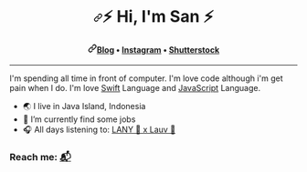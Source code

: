 <h1 align="center"><a id="user-content-️-hi-im-san-engineer-️" class="anchor" aria-hidden="true" href="#️user-content-️-hi-im-san-engineer-️"><svg class="octicon octicon-link" viewBox="0 0 16 16" version="1.1" width="16" height="16" aria-hidden="true"><path fill-rule="evenodd" d="M7.775 3.275a.75.75 0 001.06 1.06l1.25-1.25a2 2 0 112.83 2.83l-2.5 2.5a2 2 0 01-2.83 0 .75.75 0 00-1.06 1.06 3.5 3.5 0 004.95 0l2.5-2.5a3.5 3.5 0 00-4.95-4.95l-1.25 1.25zm-4.69 9.64a2 2 0 010-2.83l2.5-2.5a2 2 0 012.83 0 .75.75 0 001.06-1.06 3.5 3.5 0 00-4.95 0l-2.5 2.5a3.5 3.5 0 004.95 4.95l1.25-1.25a.75.75 0 00-1.06-1.06l-1.25 1.25a2 2 0 01-2.83 0z"></path></svg></a><g-emoji class="g-emoji" alias="zap" fallback-src="https://github.githubassets.com/images/icons/emoji/unicode/26a1.png">⚡️</g-emoji> Hi, I'm San <g-emoji class="g-emoji" alias="zap" fallback-src="https://github.githubassets.com/images/icons/emoji/unicode/26a1.png">⚡️</g-emoji></h1>
<h4 align="center"><a id="user-content-blogger--medium--linkedin--instagram--unsplash--shutterstock" class="anchor" aria-hidden="true" href="#user-content-blogger--medium--linkedin--instagram--unsplash--shutterstock"><svg class="octicon octicon-link" viewBox="0 0 16 16" version="1.1" width="16" height="16" aria-hidden="true"><path fill-rule="evenodd" d="M7.775 3.275a.75.75 0 001.06 1.06l1.25-1.25a2 2 0 112.83 2.83l-2.5 2.5a2 2 0 01-2.83 0 .75.75 0 00-1.06 1.06 3.5 3.5 0 004.95 0l2.5-2.5a3.5 3.5 0 00-4.95-4.95l-1.25 1.25zm-4.69 9.64a2 2 0 010-2.83l2.5-2.5a2 2 0 012.83 0 .75.75 0 001.06-1.06 3.5 3.5 0 00-4.95 0l-2.5 2.5a3.5 3.5 0 004.95 4.95l1.25-1.25a.75.75 0 00-1.06-1.06l-1.25 1.25a2 2 0 01-2.83 0z"></path></svg></a><a href="https://sanengineer.com" rel="nofollow">Blog</a> • <a href="https://instagram.com/sanengineer" rel="nofollow">Instagram</a> • <a href="https://shutterstock.com/g/sanengineer" rel="nofollow">Shutterstock</a></h4>
<hr>
<p>I'm spending all time in front of computer. I'm love code although i'm get pain when I do.
I'm love <a href="https://swift.org" rel="nofollow">Swift</a> Language and <a href="https://developer.mozilla.org/en-US/docs/Web/JavaScript">JavaScript</a> Language.</p>

<ul>
<li><g-emoji class="g-emoji" alias="earth_asia" fallback-src="https://github.githubassets.com/images/icons/emoji/unicode/1f30f.png">🌏</g-emoji> I live in Java Island, Indonesia</li>
<li><g-emoji class="g-emoji" alias="telescope" fallback-src="https://github.githubassets.com/images/icons/emoji/unicode/1f52d.png">🔭</g-emoji> I’m currently find some jobs </li>
<li><g-emoji class="g-emoji" alias="headphones" fallback-src="https://github.githubassets.com/images/icons/emoji/unicode/1f3a7.png">🎧</g-emoji> All days listening to: <a href="https://open.spotify.com/playlist/44SGJhYZJJXCLPJt7TASeW?si=R6Y95qoqRsqaheoxIZ9stQ" rel="nofollow">LANY 🥀 x Lauv 🌈</a></li>
</ul>

### Reach me: [📬](mailto:hi@sanengineer.com)
